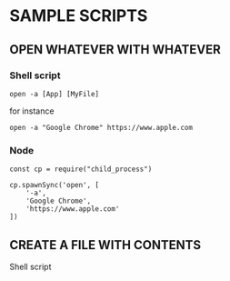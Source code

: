 # SAMPLE SCRIPTS #

## OPEN WHATEVER WITH WHATEVER ##

### Shell script ###

```
open -a [App] [MyFile]
```
for instance
```
open -a "Google Chrome" https://www.apple.com
```

### Node ###

```
const cp = require("child_process")

cp.spawnSync('open', [
	'-a',
	'Google Chrome',
	'https://www.apple.com'
])
```


## CREATE A FILE WITH CONTENTS ##

Shell script
